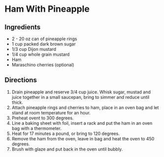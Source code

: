 # Ham With Pineapple

## Ingredients
* 2 - 20 oz can of pineapple rings
* 1 cup packed dark brown sugar
* 1/3 cup Dijon mustard
* 1/4 cup whole grain mustard
* Ham
* Maraschino cherries (optional)

## Directions
1. Drain pineapple and reserve 3/4 cup juice.  Whisk sugar, mustad and juice together in a small saucepan, bring to simmer and reduce until thick.
2. Attach pineapple rings and cherries to ham, place in an oven bag and let stand at room temperature for an hour.
3. Preheat ovent to 300 degrees.
4. Line a baking sheet with foil, insert a rack and put the ham in an oven bag with a thermometer.
5. Heat for 17 minutes a pound, or bring to 120 degrees.
6. Remove the ham from the oven, leave in bag and heat the oven to 450 degrees.
7. Brush with glaze and put back in the oven until bubbly.
